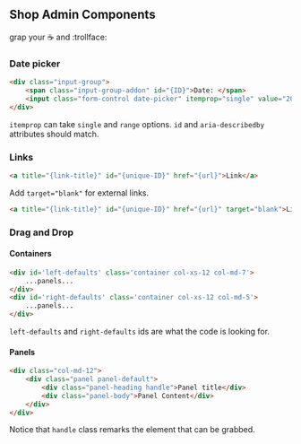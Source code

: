 ## Shop Admin Components
grap your :coffee: and :trollface:

### Date picker
```html
<div class="input-group">
	<span class="input-group-addon" id="{ID}">Date: </span>
	<input class="form-control date-picker" itemprop="single" value="2016-03-01" aria-describedby="{ID}">
</div>
```

`itemprop` can take `single` and `range` options.
`id` and `aria-describedby` attributes should match.

### Links
```html
<a title="{link-title}" id="{unique-ID}" href="{url}">Link</a>
```
Add `target="blank"` for external links.
```html
<a title="{link-title}" id="{unique-ID}" href="{url}" target="blank">Link</a>
```
### Drag and Drop
#### Containers
```html
<div id='left-defaults' class='container col-xs-12 col-md-7'>
    ...panels...
</div>
<div id='right-defaults' class='container col-xs-12 col-md-5'>
    ...panels...
</div>
```
`left-defaults` and `right-defaults` ids are what the code is looking for.

#### Panels
```html
<div class="col-md-12">
	<div class="panel panel-default">
		<div class="panel-heading handle">Panel title</div>
		<div class="panel-body">Panel Content</div>
	</div>
</div>
```
Notice that `handle` class remarks the element that can be grabbed.